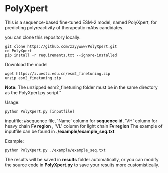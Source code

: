 # PolyXpert
This is a sequence-based fine-tuned ESM-2 model, named PolyXpert, for predicting polyreactivity of therapeutic mAbs candidates.

you can clone this repository locally:
```
git clone https://github.com/zzyywww/PolyXpert.git 
cd PolyXpert
pip install -r requirements.txt --ignore-installed
```
Download the model
```
wget https://i.uestc.edu.cn/esm2_finetuning.zip
unzip esm2_finetuning.zip
```
**Note:** The unzipped esm2_finetuning folder must be in the same directory as the PolyXpert.py script."

Usage:

```
python PolyXpert.py [inputfile]
```
inputfile: #sequence file, 'Name' column for **sequence id**, 'VH' column for heavy chain **Fv region** ,  'VL' column for light chain **Fv region** 
The example of inputfile can be found in **./example/example_seq.txt**

Example:
```
python PolyXpert.py ./example/example_seq.txt
```
The results will be saved in **results** folder automatically, or you can modify the source code in **PolyXpert.py** to save your results more customistically.
